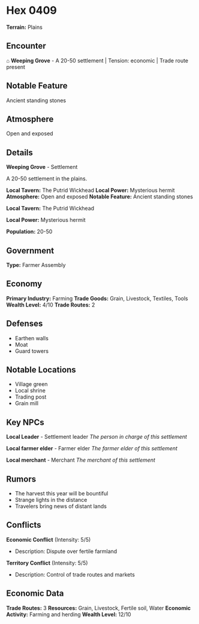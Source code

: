 # Hex 0409

**Terrain:** Plains

## Encounter
⌂ **Weeping Grove** - A 20-50 settlement | Tension: economic | Trade route present

## Notable Feature
Ancient standing stones

## Atmosphere
Open and exposed

## Details
**Weeping Grove** - Settlement

A 20-50 settlement in the plains.

**Local Tavern:** The Putrid Wickhead
**Local Power:** Mysterious hermit
**Atmosphere:** Open and exposed
**Notable Feature:** Ancient standing stones

**Local Tavern:** The Putrid Wickhead

**Local Power:** Mysterious hermit

**Population:** 20-50

## Government
**Type:** Farmer Assembly

## Economy
**Primary Industry:** Farming
**Trade Goods:** Grain, Livestock, Textiles, Tools
**Wealth Level:** 4/10
**Trade Routes:** 2

## Defenses
- Earthen walls
- Moat
- Guard towers

## Notable Locations
- Village green
- Local shrine
- Trading post
- Grain mill

## Key NPCs
**Local Leader** - Settlement leader
*The person in charge of this settlement*

**Local farmer elder** - Farmer elder
*The farmer elder of this settlement*

**Local merchant** - Merchant
*The merchant of this settlement*

## Rumors
- The harvest this year will be bountiful
- Strange lights in the distance
- Travelers bring news of distant lands

## Conflicts
**Economic Conflict** (Intensity: 5/5)
- Description: Dispute over fertile farmland

**Territory Conflict** (Intensity: 5/5)
- Description: Control of trade routes and markets

## Economic Data
**Trade Routes:** 3
**Resources:** Grain, Livestock, Fertile soil, Water
**Economic Activity:** Farming and herding
**Wealth Level:** 12/10
